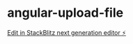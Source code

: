 # angular-upload-file

[Edit in StackBlitz next generation editor ⚡️](https://stackblitz.com/~/github.com/joserq93/angular-upload-file)